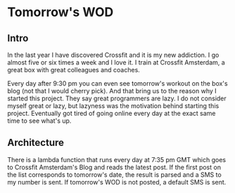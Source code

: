 # Tomorrow's WOD

## Intro

In the last year I have discovered Crossfit and it is my new addiction. I go almost five or six times a week and I love it. I train at Crossfit Amsterdam, a great box with great colleagues and coaches.

Every day after 9:30 pm you can even see tomorrow's workout on the box's blog (not that I would cherry pick). And that bring us to the reason why I started this project. They say great programmers are lazy. I do not consider myself great or lazy, but lazyness was the motivation behind starting this project. Eventually got tired of going online every day at the exact same time to see what's up.

## Architecture

There is a lambda function that runs every day at 7:35 pm GMT which goes to Crossfit Amsterdam's Blog and reads the latest post. If the first post on the list corresponds to tomorrow's date, the result is parsed and a SMS to my number is sent. If tomorrow's WOD is not posted, a default SMS is sent.